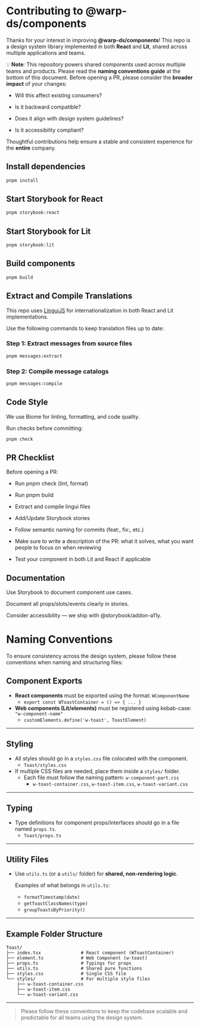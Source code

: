 # Contributing to @warp-ds/components
Thanks for your interest in improving **@warp-ds/components**!
This repo is a design system library implemented in both **React** and **Lit**, shared across multiple applications and teams.

💡 **Note**: 
This repository powers shared components used across multiple teams and products.
Please read the **naming conventions guide** at the bottom of this document.
Before opening a PR, please consider the **broader impact** of your changes:

- Will this affect existing consumers?

- Is it backward compatible?

- Does it align with design system guidelines?

- Is it accessibility compliant?

Thoughtful contributions help ensure a stable and consistent experience for the **entire** company.

## Install dependencies
```sh
pnpm install
```

## Start Storybook for React
```sh
pnpm storybook:react
```
## Start Storybook for Lit
```sh
pnpm storybook:lit
```

## Build components
```sh
pnpm build
```

## Extract and Compile Translations
This repo uses [LinguiJS](https://lingui.dev/) for internationalization in both React and Lit implementations.

Use the following commands to keep translation files up to date:

### Step 1: Extract messages from source files
```sh
pnpm messages:extract
```
### Step 2: Compile message catalogs

```sh
pnpm messages:compile
```

## Code Style
We use Biome for linting, formatting, and code quality.

Run checks before committing:
```sh
pnpm check
```

## PR Checklist
Before opening a PR:

- Run pnpm check (lint, format)

- Run pnpm build

- Extract and compile lingui files

- Add/Update Storybook stories

- Follow semantic naming for commits (feat:, fix:, etc.)

- Make sure to write a description of the PR: what it solves, what you want people to focus on when reviewing

- Test your component in both Lit and React if applicable

##  Documentation
Use Storybook to document component use cases.

Document all props/slots/events clearly in stories.

Consider accessibility — we ship with @storybook/addon-a11y.


# Naming Conventions

To ensure consistency across the design system, please follow these conventions when naming and structuring files:

## Component Exports

- **React components** must be exported using the format: `WComponentName`
  - `export const WToastContainer = () => { ... }`
- **Web components (Lit/elements)** must be registered using kebab-case: `"w-component-name"`
  - `customElements.define('w-toast', ToastElement)`

---

## Styling

- All styles should go in a `styles.css` file colocated with the component.
  - `Toast/styles.css`
- If multiple CSS files are needed, place them inside a `styles/` folder.
  - Each file must follow the naming pattern: `w-component-part.css`
    - `w-toast-container.css`, `w-toast-item.css`, `w-toast-variant.css`

---

## Typing

- Type definitions for component props/interfaces should go in a file named `props.ts`.
  - `Toast/props.ts`

---

## Utility Files

- Use `utils.ts` (or a `utils/` folder) for **shared, non-rendering logic**.

  Examples of what belongs in `utils.ts`:
  - `formatTimestamp(date)`
  - `getToastClassNames(type)`
  - `groupToastsByPriority()`

---

## Example Folder Structure

```
Toast/
├── index.tsx               # React component (WToastContainer)
├── element.ts              # Web Component (w-toast)
├── props.ts                # Typings for props
├── utils.ts                # Shared pure functions
├── styles.css              # Single CSS file
└── styles/                 # For multiple style files
    ├── w-toast-container.css
    ├── w-toast-item.css
    └── w-toast-variant.css
```

---

> Please follow these conventions to keep the codebase scalable and predictable for all teams using the design system.
